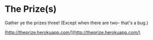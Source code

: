 The Prize(s)
============

Gather ye the prizes three! (Except when there are two- that's a bug.)

[http://theprize.herokuapp.com/](http://theprize.herokuapp.com/)
